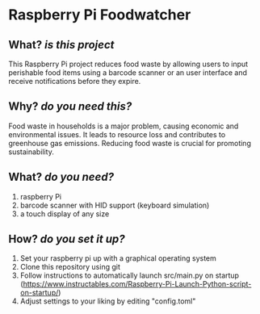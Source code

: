 # Raspberry Pi Foodwatcher

## What? _is this project_
This Raspberry Pi project reduces food waste by allowing users to input perishable food items using a barcode scanner or an user interface and receive notifications before they expire.

## Why? _do you need this?_
Food waste in households is a major problem, causing economic and environmental issues. It leads to resource loss and contributes to greenhouse gas emissions. Reducing food waste is crucial for promoting sustainability.

## What? _do you need?_
1. raspberry Pi
2. barcode scanner with HID support (keyboard simulation)
3. a touch display of any size

## How? _do you set it up?_
1. Set your raspberry pi up with a graphical operating system
2. Clone this repository using git
3. Follow instructions to automatically launch src/main.py on startup (https://www.instructables.com/Raspberry-Pi-Launch-Python-script-on-startup/)
4. Adjust settings to your liking by editing "config.toml"
